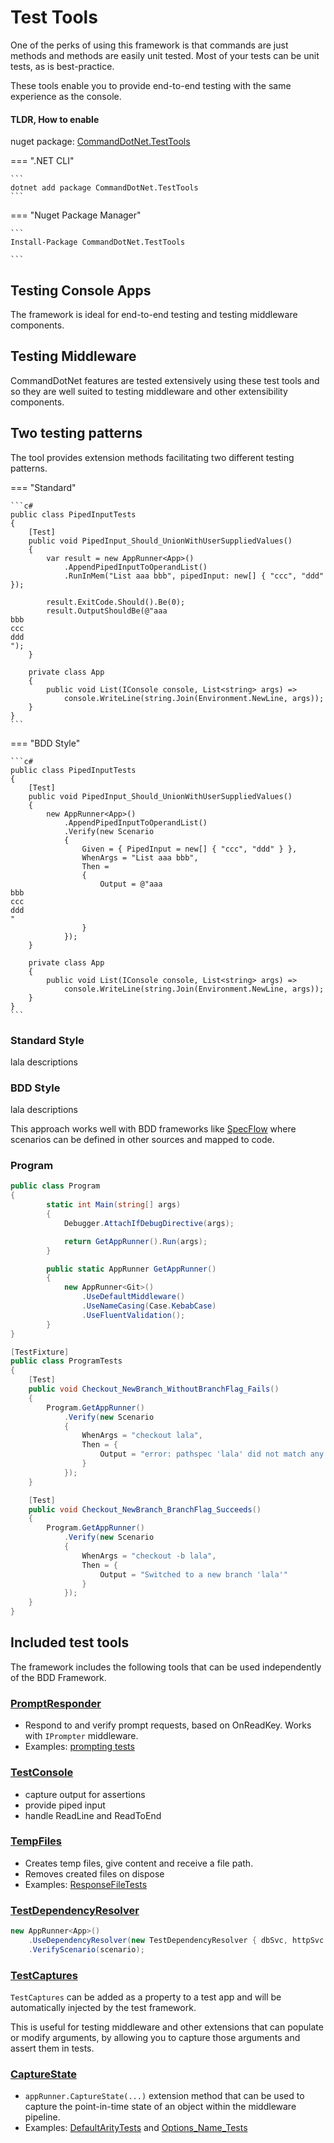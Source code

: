 # Test Tools

One of the perks of using this framework is that commands are just methods and methods are easily unit tested. Most of your tests can be unit tests, as is best-practice.

These tools enable you to provide end-to-end testing with the same experience as the console. 

#### TLDR, How to enable 

nuget package: [CommandDotNet.TestTools](https://www.nuget.org/packages/CommandDotNet.TestTools)

=== ".NET CLI"

    ```
    dotnet add package CommandDotNet.TestTools
    ```
    
=== "Nuget Package Manager"

    ```
    Install-Package CommandDotNet.TestTools

    ```


## Testing Console Apps

The framework is ideal for end-to-end testing and testing middleware components.

## Testing Middleware

CommandDotNet features are tested extensively using these test tools and so they are well suited to testing middleware and other extensibility components. 

## Two testing patterns

The tool provides extension methods facilitating two different testing patterns.

=== "Standard"

    ```c#
    public class PipedInputTests
    {
        [Test]
        public void PipedInput_Should_UnionWithUserSuppliedValues()
        {
            var result = new AppRunner<App>()
                .AppendPipedInputToOperandList()
                .RunInMem("List aaa bbb", pipedInput: new[] { "ccc", "ddd" });

            result.ExitCode.Should().Be(0);
            result.OutputShouldBe(@"aaa
    bbb
    ccc
    ddd
    ");
        }

        private class App
        {
            public void List(IConsole console, List<string> args) =>
                console.WriteLine(string.Join(Environment.NewLine, args));
        }
    }
    ```

=== "BDD Style"

    ```c#
    public class PipedInputTests
    {
        [Test]
        public void PipedInput_Should_UnionWithUserSuppliedValues()
        {
            new AppRunner<App>()
                .AppendPipedInputToOperandList()
                .Verify(new Scenario
                {
                    Given = { PipedInput = new[] { "ccc", "ddd" } },
                    WhenArgs = "List aaa bbb",
                    Then =
                    {
                        Output = @"aaa
    bbb
    ccc
    ddd
    "
                    }
                });
        }

        private class App
        {
            public void List(IConsole console, List<string> args) =>
                console.WriteLine(string.Join(Environment.NewLine, args));
        }
    }
    ```

### Standard Style

lala descriptions

### BDD Style

lala descriptions

This approach works well with BDD frameworks like [SpecFlow](https://specflow.org/) where scenarios can be defined in other sources and mapped to code. 

### Program

```c#
public class Program
{
        static int Main(string[] args)
        {
            Debugger.AttachIfDebugDirective(args);

            return GetAppRunner().Run(args);
        }

        public static AppRunner GetAppRunner()
        {    
            new AppRunner<Git>()
                .UseDefaultMiddleware()
                .UseNameCasing(Case.KebabCase)
                .UseFluentValidation();
        }
}
```

```c#
[TestFixture]
public class ProgramTests
{
    [Test]
    public void Checkout_NewBranch_WithoutBranchFlag_Fails()
    {
        Program.GetAppRunner()
            .Verify(new Scenario
            {
                WhenArgs = "checkout lala",
                Then = { 
                    Output = "error: pathspec 'lala' did not match any file(s) known to git" 
                }
            });
    }

    [Test]
    public void Checkout_NewBranch_BranchFlag_Succeeds()
    {
        Program.GetAppRunner()
            .Verify(new Scenario
            {
                WhenArgs = "checkout -b lala",
                Then = { 
                    Output = "Switched to a new branch 'lala'" 
                }
            });
    }
}
```

## Included test tools

The framework includes the following tools that can be used independently of the BDD Framework.

### [PromptResponder](https://github.com/bilal-fazlani/commanddotnet/blob/master/CommandDotNet.TestTools/Prompts/PromptResponder.cs)

* Respond to and verify prompt requests, based on OnReadKey. Works with `IPrompter` middleware.
* Examples: [prompting tests](https://github.com/bilal-fazlani/commanddotnet/tree/master/CommandDotNet.Tests/FeatureTests/Prompting)

### [TestConsole](https://github.com/bilal-fazlani/commanddotnet/blob/master/CommandDotNet.TestTools/TestConsole.cs)

* capture output for assertions
* provide piped input
* handle ReadLine and ReadToEnd

### [TempFiles](https://github.com/bilal-fazlani/commanddotnet/blob/master/CommandDotNet.TestTools/TempFiles.cs)

* Creates temp files, give content and receive a file path.
* Removes created files on dispose
* Examples: [ResponseFileTests](https://github.com/bilal-fazlani/commanddotnet/blob/master/CommandDotNet.Tests/FeatureTests/ResponseFileTests.cs)

### [TestDependencyResolver](https://github.com/bilal-fazlani/commanddotnet/blob/master/CommandDotNet.TestTools/TestDependencyResolver.cs) 

```c#
new AppRunner<App>()
    .UseDependencyResolver(new TestDependencyResolver { dbSvc, httpSvc })
    .VerifyScenario(scenario);
```

### [TestCaptures](https://github.com/bilal-fazlani/commanddotnet/blob/master/CommandDotNet.TestTools/TestCaptures.cs)

`TestCaptures` can be added as a property to a test app and will be automatically injected by the test framework.

This is useful for testing middleware and other extensions that can populate or modify arguments, by allowing you to capture those arguments and assert them in tests.

### [CaptureState](https://github.com/bilal-fazlani/commanddotnet/blob/master/CommandDotNet.TestTools/AppRunnerTestExtensions.cs#L20)

* `appRunner.CaptureState(...)` extension method that can be used to capture the point-in-time state of an object within the middleware pipeline.
* Examples: [DefaultArityTests](https://github.com/bilal-fazlani/commanddotnet/blob/master/CommandDotNet.Tests/FeatureTests/Arguments/DefaultArityTests.cs) and [Options_Name_Tests](https://github.com/bilal-fazlani/commanddotnet/blob/master/CommandDotNet.Tests/FeatureTests/Arguments/Options_Name_Tests.cs)

